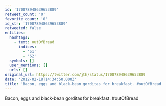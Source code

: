 ```yaml
---
id: '170878948639653889'
retweet_count: '0'
favorite_count: '0'
id_str: '170878948639653889'
retweeted: false
entities:
  hashtags:
    - text: outOfBread
      indices:
        - '51'
        - '62'
  symbols: []
  user_mentions: []
  urls: []
original_url: https://twitter.com/jth/status/170878948639653889
date: '2012-02-18T14:34:50.000Z'
title: 'Bacon, eggs and black-bean gorditas for breakfast. #outOfBread'
---
```


Bacon, eggs and black-bean gorditas for breakfast. #outOfBread
